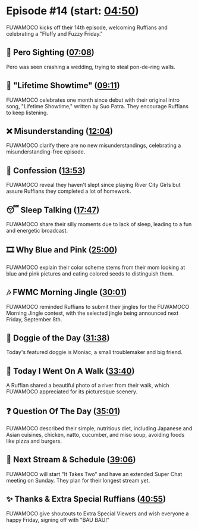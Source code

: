 # Episode #14 (start: [04:50](https://youtu.be/ydD-l-36UHk?t=04m50s))

FUWAMOCO kicks off their 14th episode, welcoming Ruffians and celebrating a "Fluffy and Fuzzy Friday."

## 👀 Pero Sighting ([07:08](https://youtu.be/ydD-l-36UHk?t=07m08s))

Pero was seen crashing a wedding, trying to steal pon-de-ring walls.

## 🎤 "Lifetime Showtime" ([09:11](https://youtu.be/ydD-l-36UHk?t=09m11s))

FUWAMOCO celebrates one month since debut with their original intro song, "Lifetime Showtime," written by Suo Patra. They encourage Ruffians to keep listening.

## ❌ Misunderstanding ([12:04](https://youtu.be/ydD-l-36UHk?t=12m04s))

FUWAMOCO clarify there are no new misunderstandings, celebrating a misunderstanding-free episode.

## 🙊 Confession ([13:53](https://youtu.be/ydD-l-36UHk?t=13m53s))

FUWAMOCO reveal they haven't slept since playing River City Girls but assure Ruffians they completed a lot of homework.

## 😴 Sleep Talking ([17:47](https://youtu.be/ydD-l-36UHk?t=17m47s))

FUWAMOCO share their silly moments due to lack of sleep, leading to a fun and energetic broadcast.

## 🎞️ Why Blue and Pink ([25:00](https://youtu.be/ydD-l-36UHk?t=25m00s))

FUWAMOCO explain their color scheme stems from their mom looking at blue and pink pictures and eating colored seeds to distinguish them.

## 🎶 FWMC Morning Jingle ([30:01](https://youtu.be/ydD-l-36UHk?t=30m01s))

FUWAMOCO reminded Ruffians to submit their jingles for the FUWAMOCO Morning Jingle contest, with the selected jingle being announced next Friday, September 8th.

## 🐶 Doggie of the Day ([31:38](https://youtu.be/ydD-l-36UHk?t=31m38s))

Today's featured doggie is Moniac, a small troublemaker and big friend.

## 🚶 Today I Went On A Walk ([33:40](https://youtu.be/ydD-l-36UHk?t=33m40s))

A Ruffian shared a beautiful photo of a river from their walk, which FUWAMOCO appreciated for its picturesque scenery.

## ❓ Question Of The Day ([35:01](https://youtu.be/ydD-l-36UHk?t=35m01s))

FUWAMOCO described their simple, nutritious diet, including Japanese and Asian cuisines, chicken, natto, cucumber, and miso soup, avoiding foods like pizza and burgers.

## 📅 Next Stream & Schedule ([39:06](https://youtu.be/ydD-l-36UHk?t=39m06s))

FUWAMOCO will start "It Takes Two" and have an extended Super Chat meeting on Sunday. They plan for their longest stream yet.

## ✨ Thanks & Extra Special Ruffians ([40:55](https://youtu.be/ydD-l-36UHk?t=40m55s))

FUWAMOCO give shoutouts to Extra Special Viewers and wish everyone a happy Friday, signing off with "BAU BAU!"
